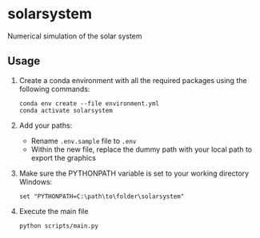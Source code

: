 # solarsystem
Numerical simulation of the solar system

## Usage

1. Create a conda environment with all the required packages using the following commands:

       conda env create --file environment.yml
       conda activate solarsystem

2. Add your paths:
   * Rename `.env.sample` file to `.env`
   * Within the new file, replace the dummy path with your local path to export the graphics

3. Make sure the PYTHONPATH variable is set to your working directory  
       Windows:

       set "PYTHONPATH=C:\path\to\folder\solarsystem"

4. Execute the main file

       python scripts/main.py
